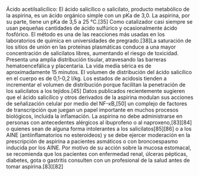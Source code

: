 Ácido acetilsalicílico: El ácido salicílico o salicilato, producto metabólico de la aspirina, es un ácido orgánico simple con un pKa de 3,0. La aspirina, por su parte, tiene un pKa de 3,5 a 25 °C.[35]​ Como catalizador casi siempre se usan pequeñas cantidades de ácido sulfúrico y ocasionalmente ácido fosfórico. El método es una de las reacciones más usadas en los laboratorios de química en universidades de pregrado.[38]​ La saturación de los sitios de unión en las proteínas plasmáticas conduce a una mayor concentración de salicilatos libres, aumentando el riesgo de toxicidad. Presenta una amplia distribución tisular, atravesando las barreras hematoencefálica y placentaria. La vida media sérica es de aproximadamente 15 minutos. El volumen de distribución del ácido salicílico en el cuerpo es de 0,1-0,2 l/kg. Los estados de acidosis tienden a incrementar el volumen de distribución porque facilitan la penetración de los salicilatos a los tejidos.[45]​ Datos publicados recientemente sugieren que el ácido salicílico y otros derivados de la aspirina modulan sus acciones de señalización celular por medio del NF-κB,[50]​ un complejo de factores de transcripción que juegan un papel importante en muchos procesos biológicos, incluida la inflamación. La aspirina no debe administrarse en personas con antecedentes alérgicos al ibuprofeno o al naproxeno,[83]​[84]​ o quienes sean de alguna forma intolerantes a los salicilatos[85]​[86]​ o a los AINE (antiinflamatorios no esteroideos) y se debe ejercer moderación en la prescripción de aspirina a pacientes asmáticos o con broncoespasmo inducida por los AINE. Por motivo de su acción sobre la mucosa estomacal, se recomienda que los pacientes con enfermedad renal, úlceras pépticas, diabetes, gota o gastritis consulten con un profesional de la salud antes de tomar aspirina.[83]​[82]​
